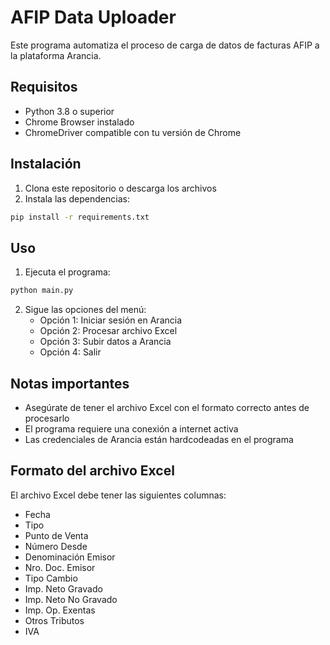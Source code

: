 # AFIP Data Uploader

Este programa automatiza el proceso de carga de datos de facturas AFIP a la plataforma Arancia.

## Requisitos

- Python 3.8 o superior
- Chrome Browser instalado
- ChromeDriver compatible con tu versión de Chrome

## Instalación

1. Clona este repositorio o descarga los archivos
2. Instala las dependencias:
```bash
pip install -r requirements.txt
```

## Uso

1. Ejecuta el programa:
```bash
python main.py
```

2. Sigue las opciones del menú:
   - Opción 1: Iniciar sesión en Arancia
   - Opción 2: Procesar archivo Excel
   - Opción 3: Subir datos a Arancia
   - Opción 4: Salir

## Notas importantes

- Asegúrate de tener el archivo Excel con el formato correcto antes de procesarlo
- El programa requiere una conexión a internet activa
- Las credenciales de Arancia están hardcodeadas en el programa

## Formato del archivo Excel

El archivo Excel debe tener las siguientes columnas:
- Fecha
- Tipo
- Punto de Venta
- Número Desde
- Denominación Emisor
- Nro. Doc. Emisor
- Tipo Cambio
- Imp. Neto Gravado
- Imp. Neto No Gravado
- Imp. Op. Exentas
- Otros Tributos
- IVA 